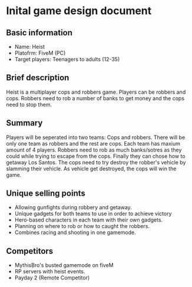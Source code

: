 # Inital game design document

## Basic information

* Name: Heist
* Platofrm: FiveM (PC)
* Target players: Teenagers to adults (12-35)

## Brief description

Heist is a multiplayer cops and robbers game. Players can be robbers and cops. Robbers need to rob a number of banks to get money and the cops need to stop them.

## Summary

Players will be seperated into two teams: Cops and robbers. There will be only one team as robbers and the rest are cops. Each team has maxium amount of 4 players. Robbers need to rob as much banks/sotres as they could while trying to escape from the cops. Finally they can chose how to getaway Los Santos. The cops need to try destroy the robber's vehicle by slamming their vehicle. As vehicle get destroyed, the cops will win the game.

## Unique selling points

* Allowing gunfights during robbery and getaway.
* Unique gadgets for both teams to use in order to achieve victory
* Hero-based characters in each team with their own gadgets.
* Planning on where to rob or how to caught the robbers.
* Combines racing and shooting in one gamemode.
  
## Competitors

* MythisBro's busted gamemode on fiveM
* RP servers with heist events.
* Payday 2 (Remote Competitor)
